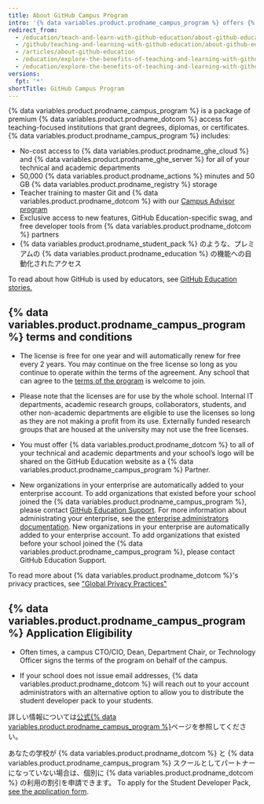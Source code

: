 ```yaml
---
title: About GitHub Campus Program
intro: '{% data variables.product.prodname_campus_program %} offers {% data variables.product.prodname_ghe_cloud %} and {% data variables.product.prodname_ghe_server %} free-of-charge for schools that want to make the most of {% data variables.product.prodname_dotcom %} for their community.'
redirect_from:
  - /education/teach-and-learn-with-github-education/about-github-education
  - /github/teaching-and-learning-with-github-education/about-github-education
  - /articles/about-github-education
  - /education/explore-the-benefits-of-teaching-and-learning-with-github-education/about-github-education
  - /education/explore-the-benefits-of-teaching-and-learning-with-github-education/about-github-campus-program
versions:
  fpt: '*'
shortTitle: GitHub Campus Program
---
```


{% data variables.product.prodname_campus_program %} is a package of premium {% data variables.product.prodname_dotcom %} access for teaching-focused institutions that grant degrees, diplomas, or certificates. {% data variables.product.prodname_campus_program %} includes:

- No-cost access to {% data variables.product.prodname_ghe_cloud %} and {% data variables.product.prodname_ghe_server %} for all of your technical and academic departments
- 50,000 {% data variables.product.prodname_actions %} minutes and 50 GB {% data variables.product.prodname_registry %} storage
- Teacher training to master Git and {% data variables.product.prodname_dotcom %} with our [Campus Advisor program](/education/explore-the-benefits-of-teaching-and-learning-with-github-education/about-campus-advisors)
- Exclusive access to new features, GitHub Education-specific swag, and free developer tools from {% data variables.product.prodname_dotcom %} partners
- {% data variables.product.prodname_student_pack %} のような、プレミアムの {% data variables.product.prodname_education %} の機能への自動化されたアクセス

To read about how GitHub is used by educators, see [GitHub Education stories.](https://education.github.com/stories)

## {% data variables.product.prodname_campus_program %} terms and conditions

- The license is free for one year and will automatically renew for free every 2 years. You may continue on the free license so long as you continue to operate within the terms of the agreement. Any school that can agree to the [terms of the program](https://education.github.com/schools/terms) is welcome to join.

- Please note that the licenses are for use by the whole school. Internal IT departments, academic research groups, collaborators, students, and other non-academic departments are eligible to use the licenses so long as they are not making a profit from its use. Externally funded research groups that are housed at the university may not use the free licenses.

- You must offer {% data variables.product.prodname_dotcom %} to all of your technical and academic departments and your school’s logo will be shared on the GitHub Education website as a {% data variables.product.prodname_campus_program %} Partner.

- New organizations in your enterprise are automatically added to your enterprise account. To add organizations that existed before your school joined the {% data variables.product.prodname_campus_program %}, please contact [GitHub Education Support](https://support.github.com/contact/education). For more information about administrating your enterprise, see the [enterprise administrators documentation](/admin). New organizations in your enterprise are automatically added to your enterprise account. To add organizations that existed before your school joined the {% data variables.product.prodname_campus_program %}, please contact GitHub Education Support.


To read more about {% data variables.product.prodname_dotcom %}'s privacy practices, see ["Global Privacy Practices"](/github/site-policy/global-privacy-practices)

## {% data variables.product.prodname_campus_program %} Application Eligibility

- Often times, a campus CTO/CIO, Dean, Department Chair, or Technology Officer signs the terms of the program on behalf of the campus.

- If your school does not issue email addresses, {% data variables.product.prodname_dotcom %} will reach out to your account administrators with an alternative option to allow you to distribute the student developer pack to your students.

詳しい情報については[公式{% data variables.product.prodname_campus_program %}](https://education.github.com/schools)ページを参照してください。

あなたの学校が {% data variables.product.prodname_dotcom %} と {% data variables.product.prodname_campus_program %} スクールとしてパートナーになっていない場合は、個別に {% data variables.product.prodname_dotcom %} の利用の割引を申請できます。 To apply for the Student Developer Pack, [see the application form](https://education.github.com/pack/join).

